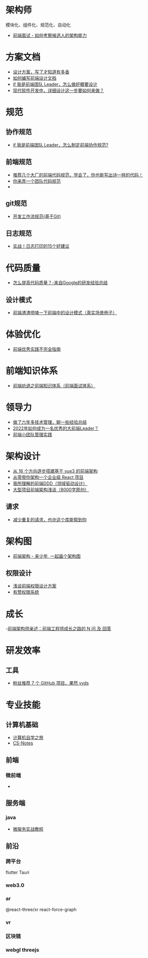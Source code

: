 
# 架构师

模块化、组件化、规范化、自动化

- [前端面试 - 如何考察候选人的架构能力](https://juejin.cn/post/6844904182307094536)

# 方案文档
- [设计方案，写了才知道有多香](https://juejin.cn/post/6996819856033054756)
- [如何编写前端设计文档](https://juejin.cn/post/7017643726944108558)
- [if 我是前端团队 Leader，怎么做好概要设计](https://juejin.cn/post/6844903936504119304)
- [现代软件开发中，详细设计这一步要如何来做？](https://www.zhihu.com/question/300407894)


# 规范

## 协作规范

- [if 我是前端团队 Leader，怎么制定前端协作规范?](https://juejin.cn/post/6844903897610321934)


## 前端规范
- [推荐几个大厂的前端代码规范，学会了，你也能写出诗一样的代码！](https://juejin.cn/post/6893891476913291278)
- [你来弄一个团队代码规范](https://juejin.cn/post/7033210664844066853)
- 
## git规范
- [开发工作流规范(基于Git)](https://github.com/GDJiaMi/frontend-standards/blob/master/development.md#git-%E5%88%86%E6%94%AF%E6%A8%A1%E5%9E%8B)

## 日志规范
- [实战！日志打印的15个好建议](https://juejin.cn/post/7010889983149998117)


# 代码质量
- [怎么提高代码质量？-来自Google的研发经验总结](https://juejin.cn/post/6844903795873284109)

## 设计模式
- [前端渣渣唠嗑一下前端中的设计模式（真实场景例子）](https://juejin.cn/post/6844904138707337229)


# 体验优化
- [前端优秀实践不完全指南](https://juejin.cn/post/6932647134944886797)


# 前端知识体系
- [前端劝退之前端知识体系（前端面试体系）](https://juejin.cn/post/6994657097220620319)


# 领导力

- [做了六年多技术管理，聊一些经验总结](https://juejin.cn/post/6943492053795880991)
- [2022年如何成为一名优秀的大前端Leader？](https://juejin.cn/post/7034419410706104356)
- [前端小团队管理实践](https://juejin.cn/post/7063408145229414407)

# 架构设计
- [从 16 个方向逐步搭建基于 vue3 的前端架构](https://juejin.cn/post/7025524870842679310)
- [从零带你架构一个企业级 React 项目](https://juejin.cn/post/6983853725987110919)
- [我所理解的前端DDD（领域驱动设计）](https://juejin.cn/post/7012192812380717069)
- [大型项目前端架构浅谈（8000字原创）](https://juejin.cn/post/6844903853859536903)

## 请求
- [减少重复的请求，也许这个库能帮到你](https://juejin.cn/post/7046667393405304868)

# 架构图
- [前端架构 - 来少年, 一起画个架构图](https://juejin.cn/post/6846687603979206664)

## 权限设计
- [浅谈前端权限设计方案](https://juejin.cn/post/6949453195987025927)
- [有赞权限系统](https://juejin.cn/post/6844903576720916487)

# 成长
-[前端架构师亲述：前端工程师成长之路的 N 问 及 回答](https://juejin.cn/post/6844903872108953613)

# 研发效率

## 工具
- [粉丝推荐 7 个 GitHub 项目，果然 yyds](https://juejin.cn/post/7046260884158562317)


# 专业技能



## 计算机基础
- [计算机自学之旅](https://github.com/ossu/computer-science)
- [CS-Notes](https://github.com/CyC2018/CS-Notes)


## 前端

### 微前端
- []()


## 服务端

### java
- [微服务实战教程](https://github.com/sqshq/piggymetrics)

## 前沿

### 跨平台
flutter
Tauri


### web3.0


### ar
@react-three/xr
react-force-graph


### vr


### 区块链


### webgl threejs

